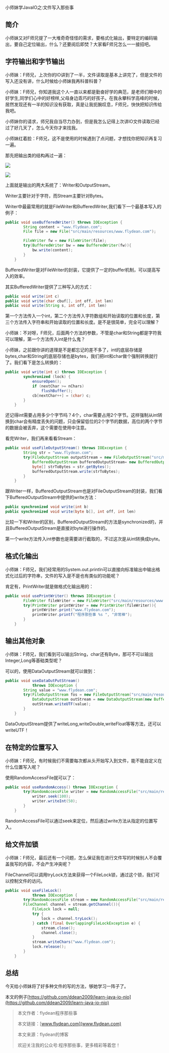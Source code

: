 小师妹学JavaIO之:文件写入那些事

## 简介

小师妹又对F师兄提了一大堆奇奇怪怪的需求，要格式化输出，要特定的编码输出，要自己定位输出，什么？还要阅后即焚？大家看F师兄怎么一一接招吧。

## 字符输出和字节输出

小师妹：F师兄，上次你的IO讲到了一半，文件读取是基本上讲完了，但是文件的写入还没有讲，什么时候给小师妹我再科普科普？

小师妹：F师兄，你知道我这个人一直以来都是勤奋好学的典范，是老师们眼中的好学生,同学们心中的好榜样,父母身边乖巧的好孩子。在我永攀科学高峰的时候，居然发现还有一半的知识没有获取，真是让我扼腕叹息，F师兄，快快把知识传给我吧。

小师妹你的请求，师兄我自当尽力办到，但是我怎么记得上次讲IO文件读取已经过了好几天了，怎么今天你才来找我。

小师妹红着脸：F师兄，这不是使用的时候遇到了点问题，才想找你把知识再复习一遍。

那先把输出类的结构再过一遍：

![](https://img-blog.csdnimg.cn/20200514141454739.png?x-oss-process=image/watermark,type_ZmFuZ3poZW5naGVpdGk,shadow_0,text_aHR0cDovL3d3dy5mbHlkZWFuLmNvbQ==,size_35,color_8F8F8F,t_70)

![](https://img-blog.csdnimg.cn/20200514141925893.png?x-oss-process=image/watermark,type_ZmFuZ3poZW5naGVpdGk,shadow_0,text_aHR0cDovL3d3dy5mbHlkZWFuLmNvbQ==,size_35,color_8F8F8F,t_70)

上面就是输出的两大系统了：Writer和OutputStream。

Writer主要针对于字符，而Stream主要针对Bytes。

Writer中最最常用的就是FileWriter和BufferedWriter,我们看下一个最基本写入的例子：

~~~java
public void useBufferedWriter() throws IOException {
        String content = "www.flydean.com";
        File file = new File("src/main/resources/www.flydean.com");

        FileWriter fw = new FileWriter(file);
        try(BufferedWriter bw = new BufferedWriter(fw)){
            bw.write(content);
        }
    }
~~~

BufferedWriter是对FileWriter的封装，它提供了一定的buffer机制，可以提高写入的效率。

其实BufferedWriter提供了三种写入的方式：

~~~java
public void write(int c)
public void write(char cbuf[], int off, int len)
public void write(String s, int off, int len)
~~~

第一个方法传入一个int，第二个方法传入字符数组和开始读取的位置和长度，第三个方法传入字符串和开始读取的位置和长度。是不是很简单，完全可以理解？

小师妹：不对呀，F师兄，后面两个方法的参数，不管是char和String都是字符我可以理解，第一个方法传入int是什么鬼？

小师妹，之前跟你讲的道理是不是都忘记的差不多了，int的底层存储是bytes,char和String的底层存储也是bytes，我们把int和char做个强制转换就行了。我们看下是怎么转换的：

~~~java
public void write(int c) throws IOException {
        synchronized (lock) {
            ensureOpen();
            if (nextChar >= nChars)
                flushBuffer();
            cb[nextChar++] = (char) c;
        }
    }
~~~

还记得int需要占用多少个字节吗？4个，char需要占用2个字节。这样强制从int转换到char会有精度丢失的问题，只会保留低位的2个字节的数据，高位的两个字节的数据会被丢弃，这个需要在使用中注意。

看完Writer，我们再来看看Stream：

~~~java
public void useFileOutputStream() throws IOException {
        String str = "www.flydean.com";
        try(FileOutputStream outputStream = new FileOutputStream("src/main/resources/www.flydean.com");
            BufferedOutputStream bufferedOutputStream= new BufferedOutputStream(outputStream)){
            byte[] strToBytes = str.getBytes();
            bufferedOutputStream.write(strToBytes);
        }
    }
~~~

跟Writer一样，BufferedOutputStream也是对FileOutputStream的封装，我们看下BufferedOutputStream中提供的write方法：

~~~java
public synchronized void write(int b)
public synchronized void write(byte b[], int off, int len)
~~~

比较一下和Writer的区别，BufferedOutputStream的方法是synchronized的，并且BufferedOutputStream是直接对byte进行操作的。

第一个write方法传入int参数也是需要进行截取的，不过这次是从int转换成byte。

## 格式化输出

小师妹：F师兄，我们经常用的System.out.println可以直接向标准输出中输出格式化过后的字符串，文件的写入是不是也有类似的功能呢？

肯定有，PrintWriter就是做格式化输出用的：

~~~java
public void usePrintWriter() throws IOException {
        FileWriter fileWriter = new FileWriter("src/main/resources/www.flydean.com");
        try(PrintWriter printWriter = new PrintWriter(fileWriter)){
            printWriter.print("www.flydean.com");
            printWriter.printf("程序那些事 %s ", "非常棒");
        }
    }
~~~

## 输出其他对象 

小师妹：F师兄，我们看到可以输出String，char还有Byte，那可不可以输出Integer,Long等基础类型呢？

可以的，使用DataOutputStream就可以做到：

~~~java
public void useDataOutPutStream()
            throws IOException {
        String value = "www.flydean.com";
        try(FileOutputStream fos = new FileOutputStream("src/main/resources/www.flydean.com")){
            DataOutputStream outStream = new DataOutputStream(new BufferedOutputStream(fos));
            outStream.writeUTF(value);
        }
    }
~~~

DataOutputStream提供了writeLong,writeDouble,writeFloat等等方法，还可以writeUTF！

## 在特定的位置写入

小师妹：F师兄，有时候我们不需要每次都从头开始写入到文件，能不能自定义在什么位置写入呢？

使用RandomAccessFile就可以了：

~~~java
public void useRandomAccess() throws IOException {
        try(RandomAccessFile writer = new RandomAccessFile("src/main/resources/www.flydean.com", "rw")){
            writer.seek(100);
            writer.writeInt(50);
        }
    }
~~~

RandomAccessFile可以通过seek来定位，然后通过write方法从指定的位置写入。

## 给文件加锁

小师妹：F师兄，最后还有一个问题，怎么保证我在进行文件写的时候别人不会覆盖我写的内容，不会产生冲突呢？

FileChannel可以调用tryLock方法来获得一个FileLock锁，通过这个锁，我们可以控制文件的访问。

~~~java
public void useFileLock()
            throws IOException {
        try(RandomAccessFile stream = new RandomAccessFile("src/main/resources/www.flydean.com", "rw");
        FileChannel channel = stream.getChannel()){
            FileLock lock = null;
            try {
                lock = channel.tryLock();
            } catch (final OverlappingFileLockException e) {
                stream.close();
                channel.close();
            }
            stream.writeChars("www.flydean.com");
            lock.release();
        }
    }
~~~

## 总结

今天给小师妹将了好多种文件的写的方法，够她学习一阵子了。

本文的例子[https://github.com/ddean2009/learn-java-io-nio](https://github.com/ddean2009/learn-java-io-nio)

> 本文作者：flydean程序那些事
> 
> 本文链接：[www.flydean.com](www.flydean.com)
> 
> 本文来源：flydean的博客
> 
> 欢迎关注我的公众号:程序那些事，更多精彩等着您！








